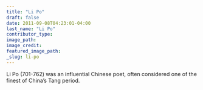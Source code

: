 ```yaml
---
title: "Li Po"
draft: false
date: 2011-09-08T04:23:01-04:00
last_name: "Li Po"
contributor_type:
image_path:
image_credit:
featured_image_path:
_slug: li-po
---
```


Li Po (701-762) was an influential Chinese poet, often considered one of the finest of China’s Tang period.


